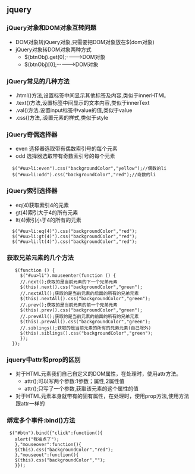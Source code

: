 ## jquery

### jQuery对象和DOM对象互转问题
   - DOM对象转jQuery对象,只需要把DOM对象放在$(dom对象)
   - jQuery对象转DOM对象两种方式
     + $(btnObj).get(0);---->DOM对象
     + $(btnObj)[0];----->DOM对象
### jQuery常见的几种方法
   - .html()方法,设置标签中间显示其他标签及内容,类似于innerHTML
   - .text()方法,设置标签中间显示的文本内容,类似于innerText
   - .val()方法.设置input标签中value的值,类似于value
   - .css()方法,.设置元素的样式,类似于style
### jQuery奇偶选择器
  - even 选择器选取带有偶数索引号的每个元素
  - odd 选择器选取带有奇数索引号的每个元素
  ```
    $("#uu>li:even").css("backgroundColor","yellow");//偶数的li
    $("#uu>li:odd").css("backgroundColor","red");//奇数的li
   ```
### jQuery索引选择器
  - eq(4)获取索引4的元素
  - gt(4)索引大于4的所有元素
  - lt(4)索引小于4的所有的元素
  ```
    $("#uu>li:eq(4)").css("backgroundColor","red");
    $("#uu>li:gt(4)").css("backgroundColor","red");
    $("#uu>li:lt(4)").css("backgroundColor","red");
   ```
### 获取兄弟元素的几个方法
   ```
      $(function () {
	    $("#uu>li").mouseenter(function () {
		//.next();获取的是当前元素的下一个兄弟元素
		$(this).next().css("backgroundColor","green");
		//.nextAll();获取的是当前元素的后面的所有的兄弟元素
		$(this).nextAll().css("backgroundColor","green");
		//.prev();获取的是当前元素的前一个兄弟元素
		$(this).prev().css("backgroundColor","green");
		//.prevAll();获取的是当前元素的前面的所有的兄弟元素
		$(this).prevAll().css("backgroundColor","green");
		//.siblings();获取的是当前元素的所有的兄弟元素(自己除外)
		$(this).siblings().css("backgroundColor","green");
	    });
	 }); 
   ```
###  jquery中attr和prop的区别
  - 对于HTML元素我们自己自定义的DOM属性，在处理时，使用attr方法。
    + attr();可以写两个参数:1参数；属性,2属性值
    + attr();只写了一个参数,获取该元素的这个属性的值
  - 对于HTML元素本身就带有的固有属性，在处理时，使用prop方法,使用方法跟attr一样的
### 绑定多个事件:bind()方法
 ```
  $("#btn").bind({"click":function(){
	alert("我被点了");
    },"mouseover":function(){
	$(this).css("backgroundColor","red");
    },"mouseout":function(){
	$(this).css("backgroundColor","");
    }});
   ```
  
